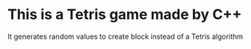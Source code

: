 # This is a Tetris game made by C++
It generates random values to create block instead of a Tetris algorithm

